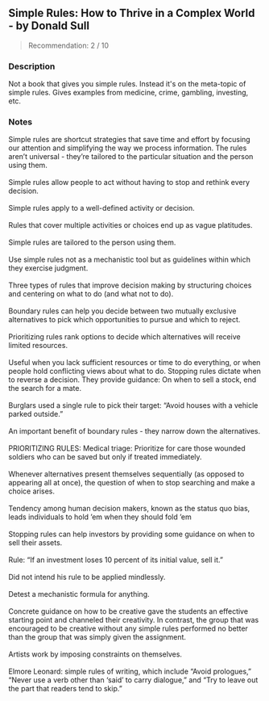 ## Simple Rules: How to Thrive in a Complex World - by Donald Sull
> Recommendation: 2 / 10
    
### Description
Not a book that gives you simple rules. Instead it's on the meta-topic of simple rules. Gives examples from medicine, crime, gambling, investing, etc.
    
### Notes
Simple rules are shortcut strategies that save time and effort by focusing our attention and simplifying the way we process information. The rules aren’t universal - they’re tailored to the particular situation and the person using them.<br>
<br>
Simple rules allow people to act without having to stop and rethink every decision.<br>
<br>
Simple rules apply to a well-defined activity or decision.<br>
<br>
Rules that cover multiple activities or choices end up as vague platitudes.<br>
<br>
Simple rules are tailored to the person using them.<br>
<br>
Use simple rules not as a mechanistic tool but as guidelines within which they exercise judgment.<br>
<br>
Three types of rules that improve decision making by structuring choices and centering on what to do (and what not to do).<br>
<br>
Boundary rules can help you decide between two mutually exclusive alternatives to pick which opportunities to pursue and which to reject.<br>
<br>
Prioritizing rules rank options to decide which alternatives will receive limited resources.<br>
<br>
Useful when you lack sufficient resources or time to do everything, or when people hold conflicting views about what to do. Stopping rules dictate when to reverse a decision. They provide guidance: On when to sell a stock, end the search for a mate.<br>
<br>
Burglars used a single rule to pick their target: “Avoid houses with a vehicle parked outside.”<br>
<br>
An important benefit of boundary rules - they narrow down the alternatives.<br>
<br>
PRIORITIZING RULES: Medical triage: Prioritize for care those wounded soldiers who can be saved but only if treated immediately.<br>
<br>
Whenever alternatives present themselves sequentially (as opposed to appearing all at once), the question of when to stop searching and make a choice arises.<br>
<br>
Tendency among human decision makers, known as the status quo bias, leads individuals to hold ’em when they should fold ’em<br>
<br>
Stopping rules can help investors by providing some guidance on when to sell their assets.<br>
<br>
Rule: “If an investment loses 10 percent of its initial value, sell it.”<br>
<br>
Did not intend his rule to be applied mindlessly.<br>
<br>
Detest a mechanistic formula for anything.<br>
<br>
Concrete guidance on how to be creative gave the students an effective starting point and channeled their creativity. In contrast, the group that was encouraged to be creative without any simple rules performed no better than the group that was simply given the assignment.<br>
<br>
Artists work by imposing constraints on themselves.<br>
<br>
Elmore Leonard: simple rules of writing, which include “Avoid prologues,” “Never use a verb other than ‘said’ to carry dialogue,” and “Try to leave out the part that readers tend to skip.”
